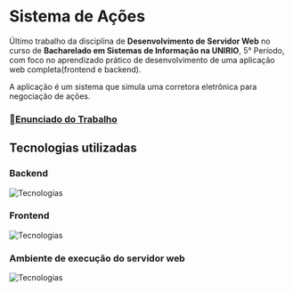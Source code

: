 # Sistema de Ações
  Último trabalho da disciplina de **Desenvolvimento de Servidor Web** no curso de **Bacharelado em Sistemas de Informação na UNIRIO**, 5° Período, com foco no aprendizado prático de desenvolvimento de uma aplicação web completa(frontend e backend). 
  
  A aplicação é um sistema que simula uma corretora eletrônica para negociação de ações.
### 📄[Enunciado do Trabalho](./EnunciadoTrabalho.pdf)



## Tecnologias utilizadas

### Backend
  ![Tecnologias](https://skillicons.dev/icons?i=expressjs,js,mysql)

### Frontend
  ![Tecnologias](https://skillicons.dev/icons?i=html,css,js,vue,vuetify)

### Ambiente de execução do servidor web
![Tecnologias](https://skillicons.dev/icons?i=nodejs)
